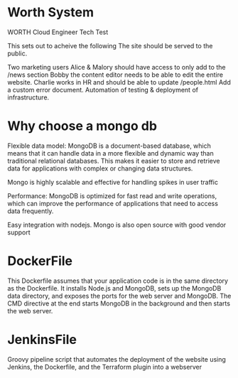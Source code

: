 # Worth System
WORTH Cloud Engineer Tech Test

This sets out to acheive the following The site should be served to the public.

Two marketing users Alice & Malory should have access to only add to the /news section
Bobby the content editor needs to be able to edit the entire website.
Charlie works in HR and should be able to update /people.html
Add a custom error document.
Automation of testing & deployment of infrastructure.

# Why choose a mongo db
Flexible data model: MongoDB is a document-based database, which means that it can handle data in a more flexible and dynamic way than traditional relational databases. This makes it easier to store and retrieve data for applications with complex or changing data structures.

Mongo is highly scalable and effective for handling spikes in user traffic

Performance: MongoDB is optimized for fast read and write operations, which can improve the performance of applications that need to access data frequently.

Easy integration with nodejs. Mongo is also open source with good vendor support

# DockerFile
This Dockerfile assumes that your application code is in the same directory as the Dockerfile. It installs Node.js and MongoDB, sets up the MongoDB data directory, and exposes the ports for the web server and MongoDB. The CMD directive at the end starts MongoDB in the background and then starts the web server.

# JenkinsFile
Groovy pipeline script that automates the deployment of the website using Jenkins, the Dockerfile, and the Terraform plugin into a webserver
